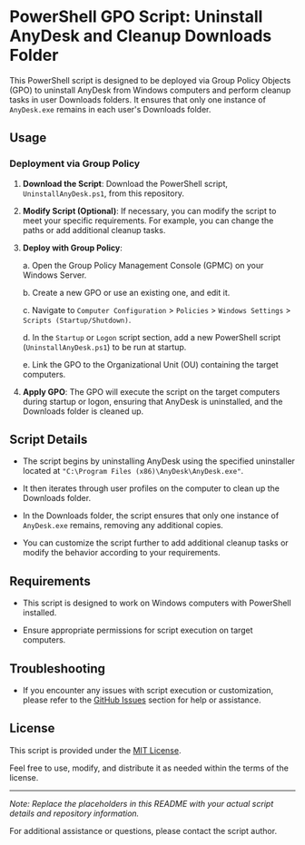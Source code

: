 # PowerShell GPO Script: Uninstall AnyDesk and Cleanup Downloads Folder

This PowerShell script is designed to be deployed via Group Policy Objects (GPO) to uninstall AnyDesk from Windows computers and perform cleanup tasks in user Downloads folders. It ensures that only one instance of `AnyDesk.exe` remains in each user's Downloads folder.

## Usage

### Deployment via Group Policy

1. **Download the Script**: Download the PowerShell script, `UninstallAnyDesk.ps1`, from this repository.

2. **Modify Script (Optional)**: If necessary, you can modify the script to meet your specific requirements. For example, you can change the paths or add additional cleanup tasks.

3. **Deploy with Group Policy**:

   a. Open the Group Policy Management Console (GPMC) on your Windows Server.

   b. Create a new GPO or use an existing one, and edit it.

   c. Navigate to `Computer Configuration` > `Policies` > `Windows Settings` > `Scripts (Startup/Shutdown)`.

   d. In the `Startup` or `Logon` script section, add a new PowerShell script (`UninstallAnyDesk.ps1`) to be run at startup.

   e. Link the GPO to the Organizational Unit (OU) containing the target computers.

4. **Apply GPO**: The GPO will execute the script on the target computers during startup or logon, ensuring that AnyDesk is uninstalled, and the Downloads folder is cleaned up.

## Script Details

- The script begins by uninstalling AnyDesk using the specified uninstaller located at `"C:\Program Files (x86)\AnyDesk\AnyDesk.exe"`.

- It then iterates through user profiles on the computer to clean up the Downloads folder.

- In the Downloads folder, the script ensures that only one instance of `AnyDesk.exe` remains, removing any additional copies.

- You can customize the script further to add additional cleanup tasks or modify the behavior according to your requirements.

## Requirements

- This script is designed to work on Windows computers with PowerShell installed.

- Ensure appropriate permissions for script execution on target computers.

## Troubleshooting

- If you encounter any issues with script execution or customization, please refer to the [GitHub Issues](https://github.com/yourusername/yourrepository/issues) section for help or assistance.

## License

This script is provided under the [MIT License](LICENSE).

Feel free to use, modify, and distribute it as needed within the terms of the license.

---

*Note: Replace the placeholders in this README with your actual script details and repository information.*

For additional assistance or questions, please contact the script author.
